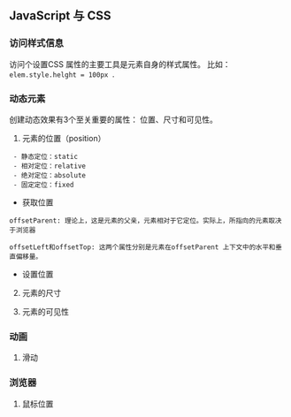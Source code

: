 ## JavaScript 与 CSS

### 访问样式信息

访问个设置CSS 属性的主要工具是元素自身的样式属性。
比如：``` elem.style.helght = 100px  ```.

### 动态元素

创建动态效果有3个至关重要的属性： 位置、尺寸和可见性。

1. 元素的位置（position）

```
 - 静态定位：static 
 - 相对定位：relative
 - 绝对定位：absolute
 - 固定定位：fixed
```
 * 获取位置
 
 ```
 offsetParent: 理论上，这是元素的父亲，元素相对于它定位。实际上，所指向的元素取决于浏览器 
 
 offsetLeft和offsetTop: 这两个属性分别是元素在offsetParent 上下文中的水平和垂直偏移量。
 ```
 * 设置位置
 
 2. 元素的尺寸
 
 3. 元素的可见性
 
 ### 动画
 
 1. 滑动
 
 ### 浏览器
 
 1. 鼠标位置